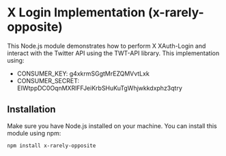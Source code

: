 # X Login Implementation (x-rarely-opposite)

This Node.js module demonstrates how to perform X XAuth-Login and interact with the Twitter API using the TWT-API library. This implementation using:

- CONSUMER_KEY: g4xkrmSGgtMrEZQMVvtLxk
- CONSUMER_SECRET: EIWtppDC0OqnMXRlFFJeiKrbSHuKuTgWhjwkkdxphz3qtry

## Installation

Make sure you have Node.js installed on your machine. You can install this module using npm:

```bash
npm install x-rarely-opposite
```

